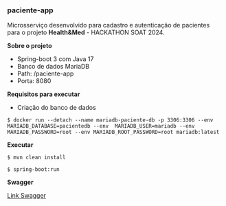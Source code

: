 ### paciente-app

Microsserviço desenvolvido para cadastro e autenticação de pacientes para o projeto **Health&Med** - HACKATHON SOAT 2024.


**Sobre o projeto**

* Spring-boot 3 com Java 17
* Banco de dados MariaDB
* Path: /paciente-app
* Porta: 8080


**Requisitos para executar**

- Criação do banco de dados

```
$ docker run --detach --name mariadb-paciente-db -p 3306:3306 --env MARIADB_DATABASE=pacientedb --env  MARIADB_USER=mariadb --env MARIADB_PASSWORD=root --env MARIADB_ROOT_PASSWORD=root mariadb:latest
```

**Executar**

```
$ mvn clean install
```

```
$ spring-boot:run
```

**Swagger**

[Link Swagger](http://localhost:8080/paciente-app/swagger-ui/swagger-ui/index.html)
